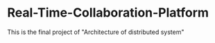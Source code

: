 # Real-Time-Collaboration-Platform
This is the final project of "Architecture of distributed system"
